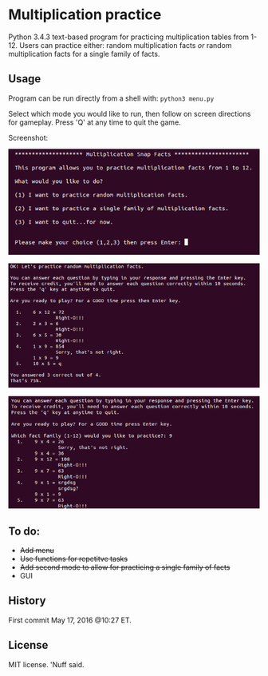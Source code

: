 # Multiplication practice 

Python 3.4.3 text-based program for practicing multiplication tables from 1-12. 
Users can practice either: 
random multiplication facts _or_ random multiplication facts for a single family of facts. 
## Usage 

Program can be run directly from a shell with: 
`python3 menu.py`

Select which mode you would like to run, then follow on screen directions for gameplay. 
Press 'Q' at any time to quit the game.


Screenshot: 

![Alt text](https://github.com/marshki/multiplication_practice/blob/master/menu.png?raw+true "Menu")

![Alt text](https://github.com/marshki/multiplication_practice/blob/master/random.png?raw+true "random_function")

![Alt_text](https://github.com/marshki/multiplication_practice/blob/master/single.png?raw+true "single_function")

## To do: 
* ~~Add menu~~ 
* ~~Use functions for repetitve tasks~~ 
* ~~Add second mode to allow for practicing a single family of facts~~ 
* GUI 

## History 

First commit May 17, 2016 @10:27 ET. 

## License 

MIT license. 'Nuff said. 
